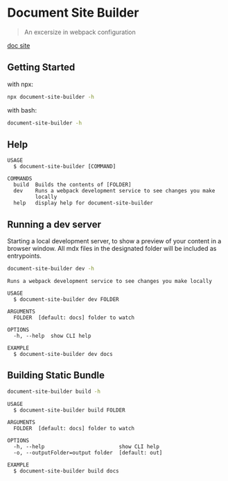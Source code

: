 # Document Site Builder

> An excersize in webpack configuration

[doc site](https://document-site-builder.netlify.app/)

## Getting Started


with npx:
```bash
npx document-site-builder -h
```

with bash:
```bash
document-site-builder -h
```

## Help
```
USAGE
  $ document-site-builder [COMMAND]

COMMANDS
  build  Builds the contents of [FOLDER]
  dev    Runs a webpack development service to see changes you make
         locally
  help   display help for document-site-builder
```

## Running a dev server

Starting a local development server, to show a preview of your content in a browser window.  All mdx files in the designated folder will be included as entrypoints. 


```bash
document-site-builder dev -h
```

```
Runs a webpack development service to see changes you make locally

USAGE
  $ document-site-builder dev FOLDER

ARGUMENTS
  FOLDER  [default: docs] folder to watch

OPTIONS
  -h, --help  show CLI help

EXAMPLE
  $ document-site-builder dev docs
```

## Building Static Bundle

```bash
document-site-builder build -h
```

```
USAGE
  $ document-site-builder build FOLDER

ARGUMENTS
  FOLDER  [default: docs] folder to watch

OPTIONS
  -h, --help                        show CLI help
  -o, --outputFolder=output folder  [default: out]

EXAMPLE
  $ document-site-builder build docs
```
